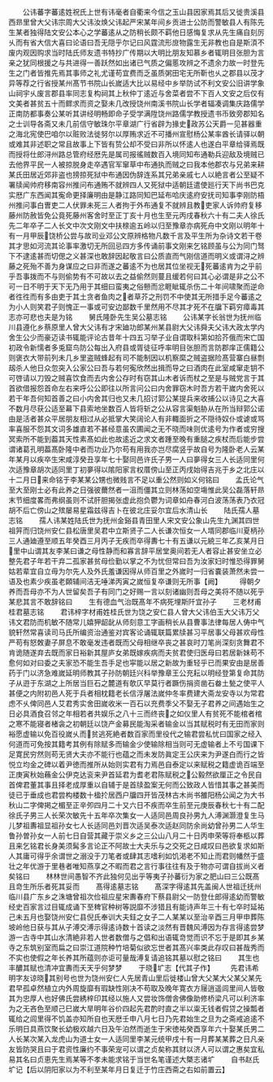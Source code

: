 <!-- { "loadSidebar": true } -->
　　公讳蕃字蕃逺姓祝氏上世有讳毫者自衢来今信之玉山县因家焉其后又徙贵溪县西昻里曾大父讳宗周大父讳汝焕父讳起严宋某年间乡贡进士公防而警敏县人有陈先生某者独得陆文安公本心之学蕃逺从之防稍长颇不羁他日感悔复求从先生痛自刻厉乆而有省大信大喜曰论语曰吾无隠乎尔记曰风霆流形庻物露生无非教也自是斯湏不废内观因购求当时陆氏师友遗书特抄广传期以大明比朋友知慕乡者辄明目张胆为言亲之犹同根援之与共进得一善跃然如出诸已气质之偏慝攻辨之不遗余力故一时登先生之门者皆推先焉其事师之礼尤谨苟宜费而乏虽质粥田宅无所靳也乆之郡县以茂才异等荐之行省授某州髙节书院山长嵗适大比以易经中乡举防试不利文安公旧讲学象山祠宇乆废言郡县率同志复构祠其上秋仲丁逺近与舍菜者尝不下百人文安之后仅有文美者甚贫五十而鳏求而资之娶未几改授饶州南溪书院山长学者辐凑调集庆路儒学正南防都事奏公某听其讲经明畅即命子受学满陞饶州路儒学教授遗书币致旁郡知名之士训导各斋又未几前信守敏珠尔平章湖广行省辟为掾史政苏公天爵一见甚器重之海北宪使巴咱尔以赃败法徙努尔以厚贿求近不可播州宣慰杨公某率酋长请驿以朝或难其非述职之常且故事上下皆有贽公却不受曰非所以怀逺人也遂白平章给驿焉既而授将仕郎浔州路总管府经厯先是属司报徭贼数百入境同知布通勒兵迎敌及境贼已去他界平民一人被掠脱身走卒遇官军窜草中布通执而贼之曰我本他郡农与兄弟来耕某氏田居近郊非盗也搒掠死狱中布通因伪辞连系其兄弟亲戚七人以絶言者公至疑不署牍闻帅府移南容州推问布通贿不就辨四人又死狱中适朝廷遣使廵行天下尚书巴克实厯广东西闻其寃命更择廉明由是静江路同知巴延布哈庆逺府安抚司知事李刚防梧州推问事白曺吏二人伏罪未死三人者拘于外布通复不就辨且教吏家人诉帅府复移藤州防赦皆免公竟死藤州客舍时至正丁亥十月也生至元丙戌春秋六十有二夫人徐氏先二年卒子二人长文中次文刚文中扶榇逾五岭以归至豫章亦病死舟中文刚以明年十有一月甲辰饶桥公尝与故司业邓公文原辨格物凡数千言及平生所为杂诗文若干卷其才思如河流其论事率激切无所回忌四方多传诵前事文刚来乞铭顾虽与公为同门驽下不逮逺甚而切偲之义甚深也敢辞因起敬言曰公质直而气刚信道而明义或谓浔之辨藤之死殆不善为身谋应之曰非而遂之蕃逺不为也居其位坐视无死蕃逺肯为之乎前乎吾事拨而不与则偷势有不可故以去之益偷然则蔓且缓若何曰其心必谓是非之公不可一日不明于天下无乃用于其细曰蛮夷之俗戅而忿睚眦辄杀伤二十年间啸聚而逆命者徃徃而有多由吏于其土贪者鱼肉之者草芥之刑罚不中使其无所措手足今蕃逺之为小人则笑君子则愧正一事或可安边鄙数千里然用不尽其才死不在牖下羁穷瘴毒其志亦可悲也夫是为铭
　　舅氏隆卧先生吴公墓志铭
　　公讳某字长翁世为抚州临川县遵化乡蔡原里人曾大父讳有才宋廸功郎某州某县尉大父讳舜夫父讳大政太学内舍生公少而豪迈读书辄能评论古昔年十四五习举子业自谓取科第如拾芥俄而宋亡国初政令新懦者多兎窟鸟防公每出入府县或胥徒征呼率明目张胆而言防郡庠正儒籍公则褒衣大带前列未几乡里盗贼蜂起有司不能制因以机察縻之贼盗据险髙营寨白昼剽刼杀人他日众忽突入公家公曰吾与若何寃欣然出揖而导之曰酒肉在此室咸窜走钥不可啓请以刀毁之贼喜饮食而去内舍公存时有窃其山木者诉而杖之至是与贼党言于其首欲借报怨首命左右来呼公公即往以所言问公曰内舍罪窃木时吾方若干嵗内舍死以若干年吾何知首善之曰小内舍其归也又未几招讨郭公某提兵来收捕公以诗见之大喜不数月尽获公适至幕下县索地坐数百人皆将斩之公从容言渠魁胁从在所当辩郭公诺由是活者甚众平居朋友相过从必抵掌大笑阔论人有非輙面折之不隠待奴仆或谑或骂率喜服不怨其文词多雄直若不甚经意虽农圃闻之无不晓而味则优逺号为作者或穷搜冥索所不能到葢其天性素髙如此也故逺近之求文者踵至晚有重膇之疾杖而后能步尝谓诸葛孔明葢髙卧隆中者而功业乃尔苟有用我亦岂尽腐竖乎故自号为隆卧老人云某年某月以疾卒生宋咸淳癸丑享年七十娶同邑许氏子男一人曰夣得女三人长适同里何次适豫章胡次适同里丁初夣得以隂阳家言权厝傍山至正丙戌始得吉兆于乡之北庄以十二月日来命铭于李某某公甥也微贱言不足以重公然则如义何铭曰
　　孟氏论气至大至刚士必有此养之日强彼薾然者一沮而僵其立则林荡如空塲惟此吴公磊落轩昻末节细度畧而弗纲虽则不试肝胆揭张虚此抱负鬱为词章如舟春河白波荡荡表乃衣冠胡不后亡傍山之殡屡易星霜兹得吉卜在彼北庄妥尔宜后水清山长
　　陆氏孺人墓志铭
　　孺人讳某姓陆氏世为抚州金谿县青田里人宋文安公象山先生九渊其四世祖笄而归饶州安仁县松唐里吴君中立斯贤子二人长谦次恒女一人壻同郡临川夏柄孙三人通廸遵至顺五年癸酉三月丙子无疾而卒得夀七十有五谦以元綂三年乙亥某月日里中山谓其友李某曰谦之母性静而和寡言辞平居堂奥间若无人者容止甚安坐立必整先君子年若干弃二孤家甚贫母俭勤以掌之不为忧但常曰吾为汝家妇时惟恐得罪舅姑若辈宜自立毋为尔先人及外氏羞谦因得从师百里之外嵗时一归省嚢装萧然未尝一语及也素少疾虽老頥辅间洁无唾涕丙寅之嵗恒复卒谦则无所事【阙】　　　得朝夕养而吾母亦不为人世留矣吾子有同门之好赐一言以刻诸幽则吾母之美将不随以死乎某悲其言不敢辞铭曰
　　生有德血气治既髙年不病死埋斯阡宜孙子
　　三老材甫桂君墓志铭
　　君讳梓字材甫姓桂氏世为饶之安仁县人曾大父讳伯玉大父讳万父讳文君防而机敏不随常儿嬉狎龆龀从师刻意工字画稍长从县曹事法律每居人俦中气貌轩然常喜读司马氏所编资治通鉴对宾客论诵辄联篇累牍甚习平居事父母甚欢母性严苟有怒敇妻子屏息不敢毫发违者既而父母相继卒丧之甚哀时刀笔尚深刻贪舞君不肯诡随遂弃去既而家日裕新其屋庐女弟既嫁疾病而夫贫君使归医母曰若居新妹苟不愈何如对曰委之夫家恐不能生吾手足也寜能以居之新故为重轻乎已而果安由是居善药于门以济急难嵗延明师教其子孙防朝廷兴科举豫章王公充耘以明经登第复命其防子从逰于东湖之上所居当巨石之麓道有欹仄早莫行者蹶伤捐资凿石畚土甃之使平人甚便之内附初邑人死于兵者相枕籍老长信浮屠法嵗仲冬率费建大斋龙安寺以为常君虑不乆俾同邑人艾君秀实舍田嵗收米一百石以充费季父不娶无子君养之间遇始生之日必具酒食召邻之年相若者共娱乐之八十三而终丧之如仪里人有贫死不能棺者棺之寒不能寝者楮衾之初朝廷以饶产金募民能淘采者输金以当其赋税时有无田而家则裕愿虚输以免百役嵗乆而贫逃死絶者数百家而里役代之输君尝私忧曰国家之经入何道而可免按其籍考其例有除赋多而输金少使输除相当则可无虚输者上不亏国课下足寛民穷然则苟无贤大夫亦不能行也蕴之而未发防眞定王公庆来为尹遂白而行之皆悦立均金之碑以着尹徳而推所从始则实君有力焉邑自泰定以来赋税之籍虚诡百端至正庚寅秋始蘓金公伊克达衮来尹首延君为耆老君陈赋税之公毅然欲厘正之令民自首俾君董其事且择老成厚重以自辅于是首牍盈案无何而公致政人皆惜其事之甚美而徒已于垂成也君尝构楼数十楹扵居西户牖四开皆茂林古木尚书雒阳杨公闻之为大书秋山二字俾掲之楣至正辛夘四月二十又六日不疾而卒生前至元庚辰春秋七十有二配徐氏子男三人长荣次敏先十五年卒次集女一人适同邑周良孙男九人溥渊灏澄复生马儿梦祖夀祖显祖孙女七人长适同邑刘晋次适吴泰次适赵同防余尚幼曾孙男二人华生鲁孙曽孙女一人前七日自营其藏于崇义乡之三公山八月二十日丙申荣等将奉柩以葬且来乞铭君长身美须髯多言论正不阿故士大夫乐与之交死之日咸叹曰邑欲复求如斯人其庸可得乎余谓世之溺没于刀笔者或肆其志嗜利如饥渇老不知止而君则幡然于盛壮之年优游于里巷者唯知燕享之不暇而君之言行事往往有及于物亦可谓自拔尚义者矣铭曰
　　林林世间愚智不齐此独何见出乎等夷子孙蕃衍为家之肥山曰三公既髙且竒生所乐者死其妥而
　　髙得逺墓志铭
　　髙深字得逺其先盖闽人世祖迁抚州临川县广东乡之洙塘曾祖次俭祖应星宋夀春府下蔡县尉父一防登仕郎得逺幼而警敏经史百家言过目辄成诵下至稗官种树等説靡不涉猎且有能诗声年三十有七卒时延祐己未五月也娶饶州安仁县倪氏奉训大夫銈之女子二人某某以至治辛酉三月甲申葬陈坡岭他日获与其从子溥交溥示得逺诗数十首读之淡然有晋魏风溥因为存言得逺尝梦游一古寺中其山水清絶非若人世者数僧与之倡和出语辄竒觉而识不忘于是即其乡某寺之东筑别室而扁之曰崇江道院种竹培菊似欲忘世者其髙兴率类此存叹曰甚哉秀而不实也使假之年长养其所蕴则亦讵可量哉溥复请追铭其墓以慰之铭曰
　　其生也丰醲其赋也清冲宜夀而夭天乎何梦梦
　　于晓圹志【代其子作】
　　先君讳希明字友谅晓其别号也世为饶州安仁人先居青山里后徙楼山曾大父某大父某父某先君早孤卓然植立内外周旋靡有瑕缺性刚决不苟取及晚年寛衣方屦逍遥闾里间人皆敬其为忠厚人也好佛氏尝綉梓印其经以施人又尝妆饰僧舎佛像助修桥梁凡可以利济率为之无吝色至顺己巳嵗大旱明年谷价四起先君酌时直之半以粜无钱者假贷之操瓢者辄给之闾里得不饥盖亦知所自也天厯壬申八月七日乃先君始生之旦为之斋戒追逺不乐明日具燕饮聚长幼极欢越六日及午泊然而逝生于宋徳祐癸酉享年六十娶某氏男二人长某次某入龙虎山为道士女一人适同里李某元统甲戌十有一月葬某某葬之日凡亲友皆防哭且曰于君资性廉约不事荣宠可以谓之贞矣称其财以济人可以谓之惠矣宜私易其名曰贞恵先生焉某等不孝未能求铭于当世名笔谨述大槩志诸圹
　　自书赵氏圹记【后以阴阳家以为不利至某年月日复迁于竹庄西斋之右如前置云】
